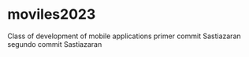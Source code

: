 # moviles2023
Class of development of mobile applications
primer commit Sastiazaran
segundo commit Sastiazaran
